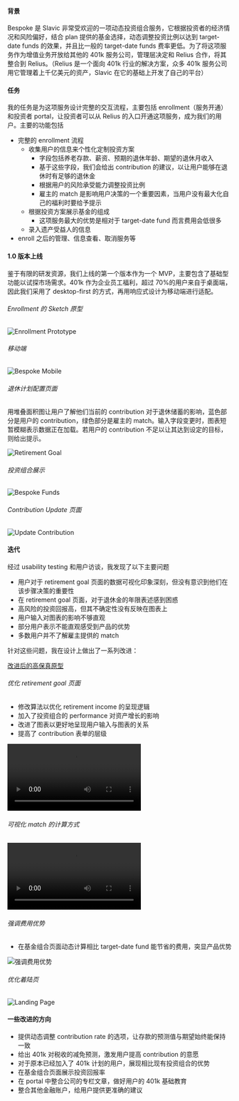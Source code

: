 #### 背景

Bespoke 是 Slavic 非常受欢迎的一项动态投资组合服务，它根据投资者的经济情况和风险偏好，结合 plan 提供的基金选择，动态调整投资比例以达到 target-date funds 的效果，并且比一般的 target-date funds 费率更低。为了将这项服务作为增值业务开放给其他的 401k 服务公司，管理层决定和 Relius 合作，将其整合到 Relius。（Relius 是一个面向 401k 行业的解决方案，众多 401k 服务公司用它管理着上千亿美元的资产，Slavic 在它的基础上开发了自己的平台）

#### 任务

我的任务是为这项服务设计完整的交互流程，主要包括 enrollment（服务开通）和投资者 portal，让投资者可以从 Relius 的入口开通这项服务，成为我们的用户。主要的功能包括

- 完整的 enrollment 流程
  - 收集用户的信息来个性化定制投资方案
    - 字段包括养老存款、薪资、预期的退休年龄、期望的退休月收入
    - 基于这些字段，我们会给出 contribution 的建议，以让用户能够在退休时有足够的退休金
    - 根据用户的风险承受能力调整投资比例
    - 雇主的 match 是影响用户决策的一个重要因素，当用户没有最大化自己的福利时要给予提示
  - 根据投资方案展示基金的组成
    - 这项服务最大的优势是相对于 target-date fund 而言费用会低很多
  - 录入遗产受益人的信息
- enroll 之后的管理、信息查看、取消服务等

#### 1.0 版本上线

鉴于有限的研发资源，我们上线的第一个版本作为一个 MVP，主要包含了基础型功能以试探市场需求。401k 作为企业员工福利，超过 70%的用户来自于桌面端，因此我们采用了 desktop-first 的方式，再用响应式设计为移动端进行适配。

###### Enrollment 的 Sketch 原型

![Enrollment Prototype](./assets/img/bespoke/bespoke-sketch.png)

###### 移动端

![Bespoke Mobile](./assets/img/bespoke/bespoke-mobile.png)

###### 退休计划配置页面

用堆叠面积图让用户了解他们当前的 contribution 对于退休储蓄的影响，蓝色部分是用户的 contribution，绿色部分是雇主的 match。输入字段变更时，图表短暂模糊表示数据正在加载。若用户的 contribution 不足以让其达到设定的目标，则给出提示。

![Retirement Goal](./assets/img/bespoke/retirement-goal.gif)

###### 投资组合展示

![Bespoke Funds](./assets/img/bespoke/bespoke-funds.png)

###### Contribution Update 页面

![Update Contribution](./assets/img/bespoke/update-contribution.png)

#### 迭代

经过 usability testing 和用户访谈，我发现了以下主要问题

- 用户对于 retirement goal 页面的数据可视化印象深刻，但没有意识到他们在该步骤决策的重要性
- 在 retirement goal 页面，对于退休金的年限表述感到困惑
- 高风险的投资回报高，但其不确定性没有反映在图表上
- 用户输入对图表的影响不够直观
- 部分用户表示不能直观感受到产品的优势
- 多数用户并不了解雇主提供的 match

针对这些问题，我在设计上做出了一系列改进：

<div class="ext-link">
  <a href="https://www.sketch.com/s/ee6e54ee-5b05-4d8f-bc07-60bcfe53acb7/a/GmqJzME/play" target="_blank">
    <i class="icon-font icon-link-ext-alt"></i>
    改进后的高保真原型
  </a>
</div>

###### 优化 retirement goal 页面

- 修改算法以优化 retirement income 的呈现逻辑
- 加入了投资组合的 performance 对资产增长的影响
- 改进了图表以更好地呈现用户输入与图表的关系
- 提高了 contribution 表单的层级

<div class="video-wrapper">
  <video controls>
    <source src="./assets/img/bespoke/bespoke-prototype-chart.mp4" type="video/mp4">
  </video>
</div>

###### 可视化 match 的计算方式

<div class="video-wrapper">
  <video controls>
    <source src="./assets/img/bespoke/bespoke-prototype-contribution.mp4" type="video/mp4">
  </video>
</div>

###### 强调费用优势

- 在基金组合页面动态计算相比 target-date fund 能节省的费用，突显产品优势

![强调费用优势](./assets/img/bespoke/bespoke-fees.png)

###### 优化着陆页

![Landing Page](./assets/img/bespoke/bespoke-landing-compare.jpg)

#### 一些改进的方向

- 提供动态调整 contribution rate 的选项，让存款的预测值与期望始终能保持一致
- 给出 401k 对税收的减免预测，激发用户提高 contribution 的意愿
- 对于原本已经加入了 401k 计划的用户，展现相比现有投资组合的优势
- 在基金组合页面展示投资回报率
- 在 portal 中整合公司的专栏文章，做好用户的 401k 基础教育
- 整合其他金融账户，给用户提供更准确的建议
